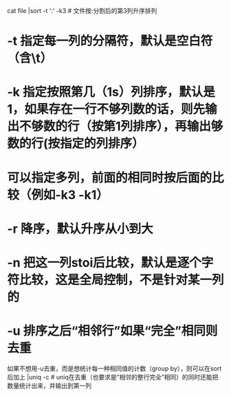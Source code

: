 cat file |sort -t ':' -k3 # 文件按:分割后的第3列升序排列

# -t 指定每一列的分隔符，默认是空白符（含\t）
# -k 指定按照第几（1s）列排序，默认是1，如果存在一行不够列数的话，则先输出不够数的行（按第1列排序），再输出够数的行(按指定的列排序）
#    可以指定多列，前面的相同时按后面的比较（例如-k3 -k1）
# -r 降序，默认升序从小到大
# -n 把这一列stoi后比较，默认是逐个字符比较，这是全局控制，不是针对某一列的
# -u 排序之后“相邻行”如果“完全”相同则去重

如果不想用-u去重，而是想统计每一种相同值的计数（group by），则可以在sort后加上
|uniq -c  # uniq在去重（也要求是“相邻的整行完全”相同）的同时还能把数量统计出来，并输出到第一列